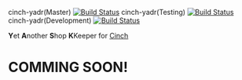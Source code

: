cinch-yadr(Master) [![Build Status](https://travis-ci.org/Cinch-RPGPlugins/cinch-yask.svg?branch=master)](https://travis-ci.org/Cinch-RPGPlugins/cinch-yask)
cinch-yadr(Testing) [![Build Status](https://travis-ci.org/Cinch-RPGPlugins/cinch-yask.svg?branch=testing)](https://travis-ci.org/Cinch-RPGPlugins/cinch-yask)
cinch-yadr(Development) [![Build Status](https://travis-ci.org/Cinch-RPGPlugins/cinch-yask.svg?branch=development)](https://travis-ci.org/Cinch-RPGPlugins/cinch-yask)

**Y**et **A**nother **S**hop **K**Keeper for [Cinch][cinchrb]

# COMMING SOON!

[cinchrb]: https://github.com/cinchrb/cinch
